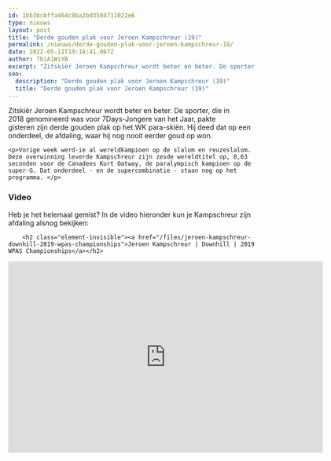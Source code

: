 ```yaml
---
id: 1bb3bcbffa464c8ba2bd3504711022e6
type: nieuws
layout: post
title: "Derde gouden plak voor Jeroen Kampschreur (19)"
permalink: /nieuws/derde-gouden-plak-voor-jeroen-kampschreur-19/
date: 2022-05-11T19:16:41.067Z
author: 7biA1WiYB
excerpt: "Zitskiër Jeroen Kampschreur wordt beter en beter. De sporter, die in 2018 genomineerd was voor 7Days-Jongere van het Jaar, pakte gisteren zijn derde gouden plak op het WK para-skiën. Hij deed dat op een onderdeel, de afdaling, waar hij nog nooit eerder goud op won.   "
seo:
  description: "Derde gouden plak voor Jeroen Kampschreur (19)"
  title: "Derde gouden plak voor Jeroen Kampschreur (19)"
---
```

Zitskiër Jeroen Kampschreur wordt beter en beter. De sporter, die in 2018 genomineerd was voor 7Days-Jongere van het Jaar, pakte gisteren zijn derde gouden plak op het WK para-skiën. Hij deed dat op een onderdeel, de afdaling, waar hij nog nooit eerder goud op won.   

    <p>Vorige week werd-ie al wereldkampioen op de slalom en reuzeslalom. Deze overwinning leverde Kampschreur zijn zesde wereldtitel op, 0,63 seconden voor de Canadees Kurt Oatway, de paralympisch kampioen op de super-G. Dat onderdeel - en de supercombinatie - staan nog op het programma. </p>
<h3>Video</h3>
<p>Heb je het helemaal gemist? In de video hieronder kun je Kampschreur zijn afdaling alsnog bekijken: <div class="media media-element-container media-default"><div id="file-536029" class="file file-video file-video-youtube">

        <h2 class="element-invisible"><a href="/files/jeroen-kampschreur-downhill-2019-wpas-championships">Jeroen Kampschreur | Downhill | 2019 WPAS Championships</a></h2>
    
  
  <div class="content">
    <div class="media-youtube-video media-element file-default media-youtube-1">
  <iframe class="media-youtube-player" width="640" height="390" title="Jeroen Kampschreur | Downhill | 2019 WPAS Championships" src="https://www.youtube.com/embed/wqyryaDrSis?wmode=opaque&controls=" name="Jeroen Kampschreur | Downhill | 2019 WPAS Championships" frameborder="0" allowfullscreen="">Video van Jeroen Kampschreur | Downhill | 2019 WPAS Championships</iframe>
</div>
  </div>

  
</div>
</div>  
